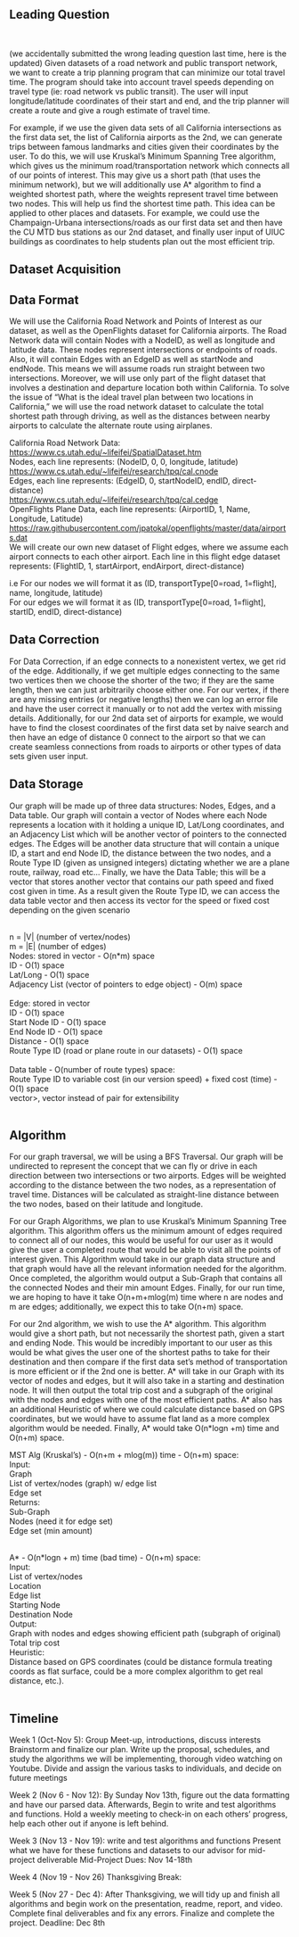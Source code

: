 ## Leading Question 
<br>

(we accidentally submitted the wrong leading question last time, here is the updated)
Given datasets of a road network and public transport network, we want to create a trip planning program that can minimize our total travel time. The program should take into account travel speeds depending on travel type (ie: road network vs public transit). The user will input longitude/latitude coordinates of their start and end, and the trip planner will create a route and give a rough estimate of travel time.

For example, if we use the given data sets of all California intersections as the first data set, the list of California airports as the 2nd, we can generate trips between famous landmarks and cities given their coordinates by the user. To do this, we will use Kruskal’s Minimum Spanning Tree algorithm, which gives us the minimum road/transportation network which connects all of our points of interest. This may give us a short path (that uses the minimum network), but we will additionally use A* algorithm to find a weighted shortest path, where the weights represent travel time between two nodes. This will help us find the shortest time path. This idea can be applied to other places and datasets. For example, we could use the Champaign-Urbana intersections/roads as our first data set and then have the CU MTD bus stations as our 2nd dataset, and finally user input of UIUC buildings as coordinates to help students plan out the most efficient trip. 

## Dataset Acquisition

## Data Format

We will use the California Road Network and Points of Interest as our dataset, as well as the OpenFlights dataset for California airports. The Road Network data will contain Nodes with a NodeID, as well as longitude and latitude data. These nodes represent intersections or endpoints of roads. Also, it will contain Edges with an EdgeID as well as startNode and endNode. This means we will assume roads run straight between two intersections. Moreover, we will use only part of the flight dataset that involves a destination and departure location both within California. To solve the issue of “What is the ideal travel plan between two locations in California,” we will use the road network dataset to calculate the total shortest path through driving, as well as the distances between nearby airports to calculate the alternate route using airplanes. 

California Road Network Data: <br>
https://www.cs.utah.edu/~lifeifei/SpatialDataset.htm <br>
Nodes, each line represents: (NodeID, 0, 0, longitude, latitude) <br>
https://www.cs.utah.edu/~lifeifei/research/tpq/cal.cnode <br>
Edges, each line represents: (EdgeID, 0, startNodeID, endID, direct-distance) <br>
https://www.cs.utah.edu/~lifeifei/research/tpq/cal.cedge <br>
OpenFlights Plane Data, each line represents: (AirportID, 1, Name, Longitude, Latitude) <br>
https://raw.githubusercontent.com/jpatokal/openflights/master/data/airports.dat <br>
We will create our own new dataset of Flight edges, where we assume each airport connects to each other airport. Each line in this flight edge dataset represents: (FlightID, 1, startAirport, endAirport, direct-distance) <br>

i.e For our nodes we will format it as (ID, transportType[0=road, 1=flight], name, longitude, latitude) <br>
For our edges we will format it as (ID, transportType[0=road, 1=flight], startID, endID, direct-distance) <br>


## Data Correction

For Data Correction, if an edge connects to a nonexistent vertex, we get rid of the edge. Additionally, if we get multiple edges connecting to the same two vertices then we choose the shorter of the two; if they are the same length, then we can just arbitrarily choose either one. For our vertex, if there are any missing entries (or negative lengths) then we can log an error file and have the user correct it manually or to not add the vertex with missing details. Additionally, for our 2nd data set of airports for example, we would have to find the closest coordinates of the first data set by naive search and then have an edge of distance 0 connect to the airport so that we can create seamless connections from roads to airports or other types of data sets given user input. 

## Data Storage

Our graph will be made up of three data structures: Nodes, Edges, and a Data table. Our graph will contain a vector of Nodes where each Node represents a location with it holding a unique ID, Lat/Long coordinates, and an Adjacency List which will be another vector of pointers to the connected edges. The Edges will be another data structure that will contain a unique ID, a start and end Node ID, the distance between the two nodes, and a Route Type ID (given as unsigned integers) dictating whether we are a plane route, railway, road etc… Finally, we have the Data Table; this will be a vector that stores another vector that contains our path speed and fixed cost given in time. As a result given the Route Type ID, we can access the data table vector and then access its vector for the speed or fixed cost depending on the given scenario

<br>
n = |V| (number of vertex/nodes)<br>
m = |E| (number of edges)
<br>
Nodes: stored in vector - O(n*m) space <br>
ID - O(1) space <br>
Lat/Long - O(1) space <br>
Adjacency List (vector of pointers to edge object) - O(m) space <br>
<br> 
Edge: stored in vector<br> 
ID - O(1) space <br>
Start Node ID - O(1) space <br>
End Node ID - O(1) space <br>
Distance - O(1) space <br>
Route Type ID (road or plane route in our datasets) - O(1) space <br>
<br>
Data table - O(number of route types) space:<br>
Route Type ID to variable cost (in our version speed) + fixed cost (time) - O(1) space<br>
vector<std::vector<int/double>>, vector instead of pair for extensibility<br>
<br>

## Algorithm 

For our graph traversal, we will be using a BFS Traversal. Our graph will be undirected to represent the concept that we can fly or drive in each direction between two intersections or two airports. Edges will be weighted according to the distance between the two nodes, as a representation of travel time. Distances will be calculated as straight-line distance between the two nodes, based on their latitude and longitude.

For our Graph Algorithms, we plan to use Kruskal’s Minimum Spanning Tree algorithm. This algorithm offers us the minimum amount of edges required to connect all of our nodes, this would be useful for our user as it would give the user a completed route that would be able to visit all the points of interest given. This Algorithm would take in our graph data structure and that graph would have all the relevant information needed for the algorithm. Once completed, the algorithm would output a Sub-Graph that contains all the connected Nodes and their min amount Edges. Finally, for our run time, we are hoping to have it take O(n+m+mlog(m) time where n are nodes and m are edges; additionally, we expect this to take O(n+m) space. 

For our 2nd algorithm, we wish to use the A* algorithm. This algorithm would give a short path, but not necessarily the shortest path, given a start and ending Node. This would be incredibly important to our user as this would be what gives the user one of the shortest paths to take for their destination and then compare if the first data set’s method of transportation is more efficient or if the 2nd one is better. A* will take in our Graph with its vector of nodes and edges, but it will also take in a starting and destination node. It will then output the total trip cost and a subgraph of the original with the nodes and edges with one of the most efficient paths. A* also has an additional Heuristic of where we could calculate distance based on GPS coordinates, but we would have to assume flat land as a more complex algorithm would be needed. Finally, A* would take O(n*logn +m) time and O(n+m) space. 


MST Alg (Kruskal’s) - O(n+m + mlog(m)) time - O(n+m) space:<br>
Input:<br>
Graph<br>
List of vertex/nodes (graph) w/ edge list<br>
Edge set<br>
Returns:<br>
Sub-Graph<br>
Nodes (need it for edge set)<br>
Edge set (min amount)<br>

<br>
A* - O(n*logn + m) time (bad time) - O(n+m) space:<br>
Input:<br>
List of vertex/nodes<br>
Location<br>
Edge list<br>
Starting Node<br>
Destination Node<br>
Output:<br>
Graph with nodes and edges showing efficient path (subgraph of original)<br>
Total trip cost<br>
Heuristic:<br>
Distance based on GPS coordinates (could be distance formula treating coords as flat surface, could be a more complex algorithm to get real distance, etc.).<br>
<br>

## Timeline

Week 1 (Oct-Nov 5): 
Group Meet-up, introductions, discuss interests
Brainstorm and finalize our plan. Write up the proposal, schedules, and study the algorithms we will be implementing, thorough video watching on Youtube. 
Divide and assign the various tasks to individuals, and decide on future meetings

Week 2 (Nov 6 - Nov 12): 
By Sunday Nov 13th, figure out the data formatting and have our parsed data.
Afterwards, Begin to write and test algorithms and functions. 
Hold a weekly	meeting to check-in on each others’ progress, help each other out if anyone is left behind.

Week 3 (Nov 13 - Nov 19): 
write and test algorithms and functions
Present what we have for these functions and datasets to our advisor for mid-project deliverable
Mid-Project Dues: Nov 14-18th

Week 4 (Nov 19 - Nov 26) Thanksgiving Break: 

Week 5 (Nov 27 - Dec 4): 
After Thanksgiving, we will tidy up and finish all algorithms and begin work on the presentation, readme, report, and video.
Complete final deliverables and fix any errors. Finalize and complete the project.
Deadline: Dec 8th
